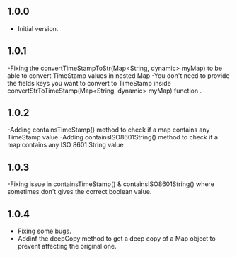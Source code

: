 ## 1.0.0

- Initial version.

## 1.0.1

-Fixing the convertTimeStampToStr(Map<String, dynamic> myMap) to be able to convert TimeStamp values in nested Map
-You don't need to provide the fields keys you want to convert to TimeStamp inside convertStrToTimeStamp(Map<String, dynamic> myMap) function .

## 1.0.2

 -Adding containsTimeStamp() method to check if a map contains any TimeStamp value
 -Adding containsISO8601String() method to check if a map contains any ISO 8601 String value

## 1.0.3
 -Fixing issue in containsTimeStamp() & containsISO8601String() where sometimes don't gives the correct boolean value.
 
## 1.0.4

 - Fixing some bugs.
 - Addinf the deepCopy method to get a deep copy of a Map object to prevent affecting the original one.
